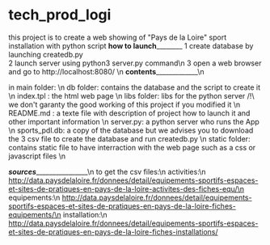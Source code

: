 # tech_prod_logi
this project is to create a web showing of "Pays de la Loire" sport installation with python script
____________________________________________________how to launch____________________________________________________________
1 create database by launching createdb.py </br>
2 launch server using python3 server.py command\n
3 open a web browser and go to http://localhost:8080/ \n
____________________________________________________contents_________________________________________________________________\n

in main folder: \n
db folder: contains the database and the script to create it \n
index.tpl : the html web page \n
libs folder: libs for the python server /!\ we don't garanty the good working of this project if you modified it \n
README.md : a texte file with description of project how to launch it and other important information \n
server.py: a python server who runs the App \n
sports_pdl.db: a copy of the database but we advises you to download the 3 csv file to create the database and run createdb.py \n
static folder: contains static file to have interraction with the web page such as a css or javascript files \n

___________________________________________________sources___________________________________________________________________\n
to get the csv files:\n
activities:\n http://data.paysdelaloire.fr/donnees/detail/equipements-sportifs-espaces-et-sites-de-pratiques-en-pays-de-la-loire-activites-des-fiches-equ/\n
equipements:\n
http://data.paysdelaloire.fr/donnees/detail/equipements-sportifs-espaces-et-sites-de-pratiques-en-pays-de-la-loire-fiches-equipements/\n
installation:\n
http://data.paysdelaloire.fr/donnees/detail/equipements-sportifs-espaces-et-sites-de-pratiques-en-pays-de-la-loire-fiches-installations/
